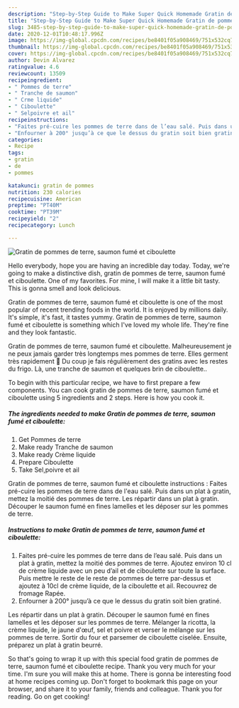 ```yaml
---
description: "Step-by-Step Guide to Make Super Quick Homemade Gratin de pommes de terre, saumon fumé et ciboulette"
title: "Step-by-Step Guide to Make Super Quick Homemade Gratin de pommes de terre, saumon fumé et ciboulette"
slug: 3485-step-by-step-guide-to-make-super-quick-homemade-gratin-de-pommes-de-terre-saumon-fume-et-ciboulette
date: 2020-12-01T10:48:17.996Z
image: https://img-global.cpcdn.com/recipes/be8401f05a908469/751x532cq70/gratin-de-pommes-de-terre-saumon-fume-et-ciboulette-photo-principale-de-la-recette.jpg
thumbnail: https://img-global.cpcdn.com/recipes/be8401f05a908469/751x532cq70/gratin-de-pommes-de-terre-saumon-fume-et-ciboulette-photo-principale-de-la-recette.jpg
cover: https://img-global.cpcdn.com/recipes/be8401f05a908469/751x532cq70/gratin-de-pommes-de-terre-saumon-fume-et-ciboulette-photo-principale-de-la-recette.jpg
author: Devin Alvarez
ratingvalue: 4.6
reviewcount: 13509
recipeingredient:
- " Pommes de terre"
- " Tranche de saumon"
- " Crme liquide"
- " Ciboulette"
- " Selpoivre et ail"
recipeinstructions:
- "Faites pré-cuire les pommes de terre dans de l’eau salé. Puis dans un plat à gratin, mettez la moitié des pommes de terre. Ajoutez environ 10 cl de crème liquide avec un peu d’ail et de ciboulette sur toute la surface. Puis mettre le reste de le reste de pommes de terre par-dessus et ajoutez à 10cl de crème liquide, de la ciboulette et ail. Recouvrez de fromage Rapée."
- "Enfourner à 200° jusqu’à ce que le dessus du gratin soit bien gratiné."
categories:
- Recipe
tags:
- gratin
- de
- pommes

katakunci: gratin de pommes 
nutrition: 230 calories
recipecuisine: American
preptime: "PT40M"
cooktime: "PT39M"
recipeyield: "2"
recipecategory: Lunch

---
```



![Gratin de pommes de terre, saumon fumé et ciboulette](https://img-global.cpcdn.com/recipes/be8401f05a908469/751x532cq70/gratin-de-pommes-de-terre-saumon-fume-et-ciboulette-photo-principale-de-la-recette.jpg)

Hello everybody, hope you are having an incredible day today. Today, we're going to make a distinctive dish, gratin de pommes de terre, saumon fumé et ciboulette. One of my favorites. For mine, I will make it a little bit tasty. This is gonna smell and look delicious.

Gratin de pommes de terre, saumon fumé et ciboulette is one of the most popular of recent trending foods in the world. It is enjoyed by millions daily. It's simple, it's fast, it tastes yummy. Gratin de pommes de terre, saumon fumé et ciboulette is something which I've loved my whole life. They're fine and they look fantastic.

Gratin de pommes de terre, saumon fumé et ciboulette. Malheureusement je ne peux jamais garder très longtemps mes pommes de terre. Elles germent très rapidement 🙁 Du coup je fais régulièrement des gratins avec les restes du frigo. Là, une tranche de saumon et quelques brin de ciboulette..


To begin with this particular recipe, we have to first prepare a few components. You can cook gratin de pommes de terre, saumon fumé et ciboulette using 5 ingredients and 2 steps. Here is how you cook it.

<!--inarticleads1-->

##### The ingredients needed to make Gratin de pommes de terre, saumon fumé et ciboulette:

1. Get  Pommes de terre
1. Make ready  Tranche de saumon
1. Make ready  Crème liquide
1. Prepare  Ciboulette
1. Take  Sel,poivre et ail


Gratin de pommes de terre, saumon fumé et ciboulette instructions : Faites pré-cuire les pommes de terre dans de l&#39;eau salé. Puis dans un plat à gratin, mettez la moitié des pommes de terre. Les répartir dans un plat à gratin. Découper le saumon fumé en fines lamelles et les déposer sur les pommes de terre. 

<!--inarticleads2-->

##### Instructions to make Gratin de pommes de terre, saumon fumé et ciboulette:

1. Faites pré-cuire les pommes de terre dans de l’eau salé. Puis dans un plat à gratin, mettez la moitié des pommes de terre. Ajoutez environ 10 cl de crème liquide avec un peu d’ail et de ciboulette sur toute la surface. Puis mettre le reste de le reste de pommes de terre par-dessus et ajoutez à 10cl de crème liquide, de la ciboulette et ail. Recouvrez de fromage Rapée.
1. Enfourner à 200° jusqu’à ce que le dessus du gratin soit bien gratiné.


Les répartir dans un plat à gratin. Découper le saumon fumé en fines lamelles et les déposer sur les pommes de terre. Mélanger la ricotta, la crème liquide, le jaune d&#39;œuf, sel et poivre et verser le mélange sur les pommes de terre. Sortir du four et parsemer de ciboulette ciselée. Ensuite, préparez un plat à gratin beurré. 

So that's going to wrap it up with this special food gratin de pommes de terre, saumon fumé et ciboulette recipe. Thank you very much for your time. I'm sure you will make this at home. There is gonna be interesting food at home recipes coming up. Don't forget to bookmark this page on your browser, and share it to your family, friends and colleague. Thank you for reading. Go on get cooking!
